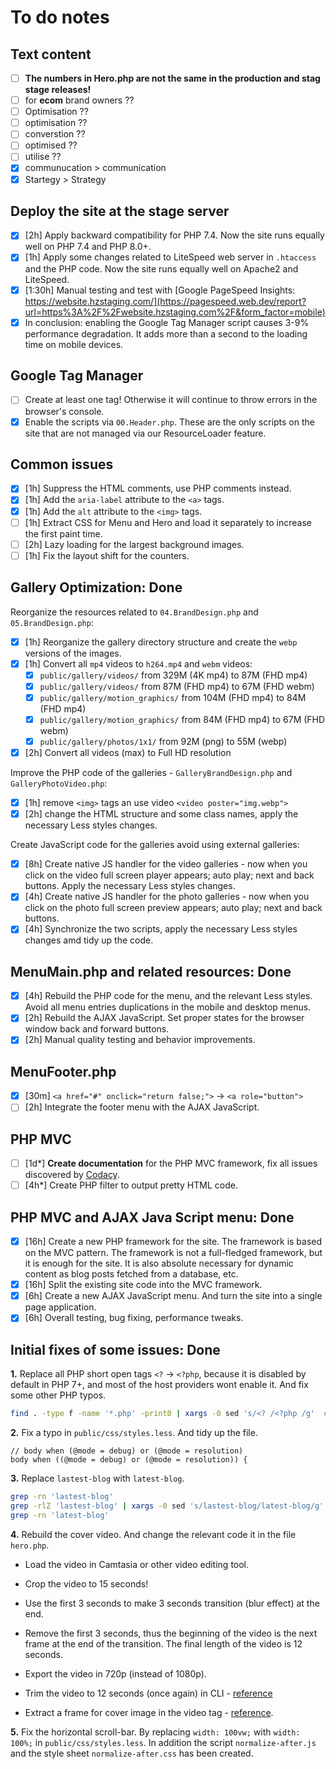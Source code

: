 # To do notes

## Text content

- [ ] **The numbers in Hero.php are not the same in the production and stag stage releases!**
- [ ] for **ecom** brand owners ??
- [ ] Optimisation ??
- [ ] optimisation ??
- [ ] converstion ??
- [ ] optimised ??
- [ ] utilise ??
- [x] communucation > communication
- [x] Startegy > Strategy

## Deploy the site at the stage server

- [x] [2h] Apply backward compatibility for PHP 7.4. Now the site runs equally well on PHP 7.4 and PHP 8.0+.
- [x] [1h] Apply some changes related to LiteSpeed web server in `.htaccess` and the PHP code. Now the site runs equally well on Apache2 and LiteSpeed.
- [x] [1:30h] Manual testing and test with [Google PageSpeed Insights: https://website.hzstaging.com/](https://pagespeed.web.dev/report?url=https%3A%2F%2Fwebsite.hzstaging.com%2F&form_factor=mobile)
- [x] In conclusion: enabling the Google Tag Manager script causes 3-9% performance degradation. It adds more than a second to the loading time on mobile devices.

## Google Tag Manager

- [ ] Create at least one tag! Otherwise it will continue to throw errors in the browser's console.
- [x] Enable the scripts via `00.Header.php`. These are the only scripts on the site that are not managed via our ResourceLoader feature.

## Common issues

- [x] [1h] Suppress the HTML comments, use PHP comments instead.
- [x] [1h] Add the `aria-label` attribute to the `<a>` tags.
- [x] [1h] Add the `alt` attribute to the `<img>` tags.
- [ ] [1h] Extract CSS for Menu and Hero and load it separately to increase the first paint time.
- [ ] [2h] Lazy loading for the largest background images.
- [ ] [1h] Fix the layout shift for the counters.

## Gallery Optimization: Done

Reorganize the resources related to `04.BrandDesign.php` and `05.BrandDesign.php`:

- [x] [1h] Reorganize the gallery directory structure and create the `webp` versions of the images.
- [x] [1h] Convert all `mp4` videos to `h264.mp4` and `webm` videos:
  - [x] `public/gallery/videos/` from 329M (4K mp4) to 87M (FHD mp4)
  - [x] `public/gallery/videos/` from 87M (FHD mp4) to 67M (FHD webm)
  - [x] `public/gallery/motion_graphics/` from 104M (FHD mp4) to 84M (FHD mp4)
  - [x] `public/gallery/motion_graphics/` from 84M (FHD mp4) to 67M (FHD webm)
  - [x] `public/gallery/photos/1x1/` from 92M (png) to 55M (webp)
- [x] [2h] Convert all videos (max) to Full HD resolution

Improve the PHP code of the galleries - `GalleryBrandDesign.php` and `GalleryPhotoVideo.php`:

- [x] [1h] remove `<img>` tags an use video `<video poster="img.webp">`
- [x] [2h] change the HTML structure and some class names, apply the necessary Less styles changes.

Create JavaScript code for the galleries avoid using external galleries:

- [x] [8h] Create native JS handler for the video galleries - now when you click on the video full screen player appears; auto play; next and back buttons. Apply the necessary Less styles changes.
- [x] [4h] Create native JS handler for the photo galleries - now when you click on the photo full screen preview appears; auto play; next and back buttons.
- [x] [4h] Synchronize the two scripts, apply the necessary Less styles changes amd tidy up the code.

## MenuMain.php and related resources: Done

- [x] [4h] Rebuild the PHP code for the menu, and the relevant Less styles. Avoid all menu entries duplications in the mobile and desktop menus.
- [x] [2h] Rebuild the AJAX JavaScript. Set proper states for the browser window back and forward buttons.
- [x] [2h] Manual quality testing and behavior improvements.

## MenuFooter.php

- [x] [30m] `<a href="#" onclick="return false;">` -> `<a role="button">`
- [ ] [2h] Integrate the footer menu with the AJAX JavaScript.

## PHP MVC

- [ ] [1d*] **Create documentation** for the PHP MVC framework, fix all issues discovered by [Codacy](https://app.codacy.com/).
- [ ] [4h*] Create PHP filter to output pretty HTML code.

## PHP MVC and AJAX Java Script menu: Done

- [x] [16h] Create a new PHP framework for the site. The framework is based on the MVC pattern. The framework is not a full-fledged framework, but it is enough for the site. It is also absolute necessary for dynamic content as blog posts fetched from a database, etc.
- [x] [16h] Split the existing site code into the MVC framework.
- [x] [6h] Create a new AJAX JavaScript menu. And turn the site into a single page application.
- [x] [6h] Overall testing, bug fixing, performance tweaks.

## Initial fixes of some issues: Done

**1.** Replace all PHP short open tags `<?` -> `<?php`, because it is disabled by default in PHP 7+, and most of the host providers wont enable it. And fix some other PHP typos.

```bash
find . -type f -name '*.php' -print0 | xargs -0 sed 's/<? /<?php /g'  #-i
```

**2.** Fix a typo in `public/css/styles.less`. And tidy up the file.

```less
// body when (@mode = debug) or (@mode = resolution) 
body when ((@mode = debug) or (@mode = resolution)) {
```

**3.** Replace `lastest-blog` with `latest-blog`.

```bash
grep -rn 'lastest-blog'
grep -rlZ 'lastest-blog' | xargs -0 sed 's/lastest-blog/latest-blog/g' #-i
grep -rn 'latest-blog'
```

**4.** Rebuild the cover video. And change the relevant code it in the file `hero.php`.

- Load the video in Camtasia or other video editing tool.

- Crop the video to 15 seconds!

- Use the first 3 seconds to make 3 seconds transition (blur effect) at the end.

- Remove the first 3 seconds, thus the beginning of the video is the next frame at the end of the transition. The final length of the video is 12 seconds.

- Export the video in 720p (instead of 1080p).

- Trim the video to 12 seconds (once again) in CLI - [reference](https://stackoverflow.com/questions/23295278/looping-html5-video-flashes-a-black-screen-on-loop.)

- Extract a frame for cover image in the video tag - [reference](https://stackoverflow.com/questions/4425413/how-to-extract-the-1st-frame-and-restore-as-an-image-with-ffmpeg).

**5.** Fix the horizontal scroll-bar. By replacing `width: 100vw;` with `width: 100%;` in `public/css/styles.less`. In addition the script `normalize-after.js` and the style sheet `normalize-after.css` has been created.
